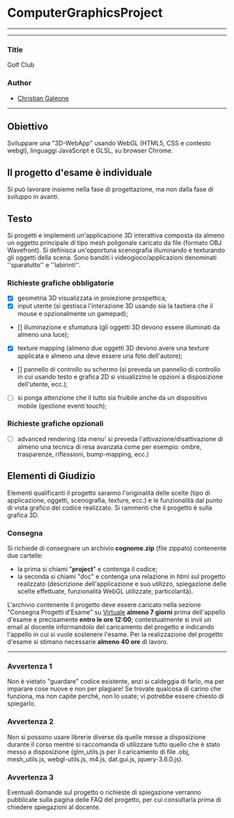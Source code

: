 # ComputerGraphicsProject
---
---
### Title
Golf Club
### Author
- [Christian Galeone](https://github.com/ElGaleon)
___
## Obiettivo
Sviluppare una "3D-WebApp" usando WebGL (HTML5, CSS e contesto webgl), linguaggi JavaScript e GLSL, su browser Chrome.
## Il progetto d'esame è individuale
Si può lavorare insieme nella fase di progettazione, ma non dalla fase di sviluppo in avanti.

## Testo
Si progetti e implementi un'applicazione 3D interattiva composta da almeno un oggetto principale di tipo mesh poligonale caricato da file (formato OBJ Wavefront). Si definisca un'opportuna scenografia illuminando e texturando gli oggetti della scena. Sono banditi i videogioco/applicazioni denominati ''sparatutto'' e ''labirinti''.
### Richieste grafiche obbligatorie
- [x] geometria 3D visualizzata in proiezione prospettica;
- [x] input utente (si gestisca l'interazione 3D usando sia la tastiera che il mouse e opzionalmente un gamepad);
- [] illuminazione e sfumatura (gli oggetti 3D devono essere illuminati da almeno una luce);
- [x] texture mapping (almeno due oggetti 3D devono avere una texture applicata e almeno una deve essere una foto dell'autore);
- [] pannello di controllo su schermo (si preveda un pannello di controllo in cui usando testo e grafica 2D si visualizzino le opzioni a disposizione dell'utente, ecc.);
- [ ] si ponga attenzione che il tutto sia fruibile anche da un dispositivo mobile (gestione eventi touch);
### Richieste grafiche opzionali
- [ ] advanced rendering (da menu' si preveda l'attivazione/disattivazione di almeno una tecnica di resa avanzata come per esempio: ombre, trasparenze, riflessioni, bump-mapping, ecc.)

## Elementi di Giudizio
Elementi qualificanti il progetto saranno l'originalità delle scelte (tipo di applicazione, oggetti, scenografia, texture, ecc.) e le funzionalità dal punto di vista grafico del codice realizzato. Si rammenti che il progetto è sulla grafica 3D.
### Consegna
Si richiede di consegnare un archivio **cognome.zip** (file zippato) contenente due cartelle:
- la prima si chiami "**project**" e contenga il codice;
- la seconda si chiami "doc" e contenga una relazione in html sul progetto realizzato (descrizione dell'applicazione e suo utilizzo, spiegazione delle scelte effettuate, funzionalità WebGL utilizzate, particolarità). <br/>

L'archivio contenente il progetto deve essere caricato nella sezione "Consegna Progetti d'Esame" su [Virtuale](virtuale.unibo.it) **almeno 7 giorni** prima dell'appello d'esame e precisamente **entro le ore 12:00**; contestualmente si invii un email al docente informandolo del caricamento del progetto e indicando l'appello in cui si vuole sostenere l'esame.
Per la realizzazione del progetto d'esame si stimano necessarie **almeno 40 ore** di lavoro.

___
### Avvertenza 1
Non è vietato "guardare" codice esistente, anzi si caldeggia di farlo, ma per imparare cose nuove e non per plagiare! Se trovate qualcosa di carino che funziona, ma non capite perché, non lo usate; vi potrebbe essere chiesto di spiegarlo.
### Avvertenza 2
Non si possono usare librerie diverse da quelle messe a disposizione durante il corso mentre si raccomanda di utilizzare tutto quello che è stato messo a disposizione (glm_utils.js per il caricamento di file .obj, mesh_utils.js, webgl-utils.js, m4.js, dat.gui.js, jquery-3.6.0.js).
### Avvertenza 3
Eventuali domande sul progetto o richieste di spiegazione verranno pubblicate sulla pagina delle FAQ del progetto, per cui consultarla prima di chiedere spiegazioni al docente.

